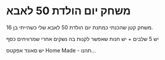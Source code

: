# משחק יום הולדת 50 לאבא
משחק קטן שהכנתי כמתנת יום הולדת 50 לאבא שלי כשהייתי בן 16.

יש 5 שלבים + יש חנות שאפשר לקנות בה נשקים אחרי שמרוויחים כסף

יש סאונד אפקטס Home Made - תהנו...
